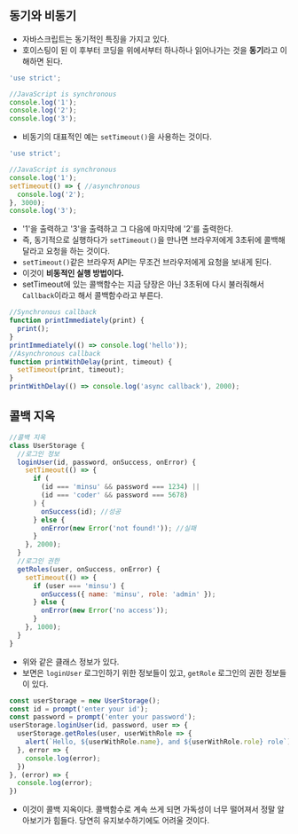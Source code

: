## 동기와 비동기

- 자바스크립트는 동기적인 특징을 가지고 있다.
- 호이스팅이 된 이 후부터 코딩을 위에서부터 하나하나 읽어나가는 것을 **동기**라고 이해하면 된다.

```javascript
'use strict';

//JavaScript is synchronous
console.log('1');
console.log('2');
console.log('3');
```

- 비동기의 대표적인 예는 `setTimeout()`을 사용하는 것이다.

```javascript
'use strict';

//JavaScript is synchronous
console.log('1');
setTimeout(() => { //asynchronous
  console.log('2');
}, 3000);
console.log('3');
```

- '1'을 출력하고 '3'을 출력하고 그 다음에 마지막에 '2'를 출력한다.
- 즉, 동기적으로 실행하다가 `setTimeout()`을 만나면 브라우저에게 3초뒤에 콜백해달라고 요청을 하는 것이다.
- `setTimeout()`같은 브라우저 API는 무조건 브라우저에게 요청을 보내게 된다.
- 이것이 **비동적인 실행 방법이다.**
- setTimeout에 있는 콜백함수는 지금 당장은 아닌 3초뒤에 다시 불러줘해서 `Callback`이라고 해서 콜백함수라고 부른다.

```javascript
//Synchronous callback
function printImmediately(print) {
  print();
}
printImmediately(() => console.log('hello'));
//Asynchronous callback
function printWithDelay(print, timeout) {
  setTimeout(print, timeout);
}
printWithDelay(() => console.log('async callback'), 2000);
```

## 콜백 지옥

```javascript
//콜백 지옥
class UserStorage {
  //로그인 정보
  loginUser(id, password, onSuccess, onError) {
    setTimeout(() => {
      if (
        (id === 'minsu' && password === 1234) ||
        (id === 'coder' && password === 5678)
      ) {
        onSuccess(id); //성공
      } else {
        onError(new Error('not found!')); //실패
      }
    }, 2000);
  }
  //로그인 권한
  getRoles(user, onSuccess, onError) {
    setTimeout(() => {
      if (user === 'minsu') {
        onSuccess({ name: 'minsu', role: 'admin' });
      } else {
        onError(new Error('no access'));
      }
    }, 1000);
  }
}
```

- 위와 같은 클래스 정보가 있다.
- 보면은 `loginUser` 로그인하기 위한 정보들이 있고, `getRole` 로그인의 권한 정보들이 있다.

```javascript
const userStorage = new UserStorage();
const id = prompt('enter your id');
const password = prompt('enter your password');
userStorage.loginUser(id, password, user => {
  userStorage.getRoles(user, userWithRole => {
    alert(`Hello, ${userWithRole.name}, and ${userWithRole.role} role`);
  }, error => {
    console.log(error);
  })
}, (error) => {
  console.log(error);
})
```

- 이것이 콜백 지옥이다. 콜백함수로 계속 쓰게 되면 가독성이 너무 떨어져서 정말 알아보기가 힘들다. 당연히 유지보수하기에도 어려울 것이다.
